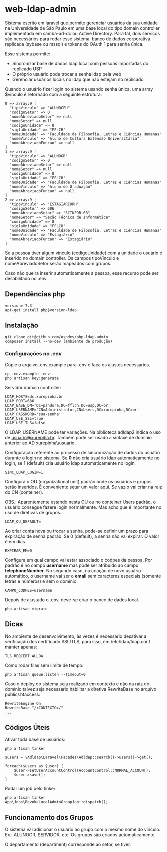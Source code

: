 # web-ldap-admin

Sistema escrito em laravel que permite gerenciar usuários da sua
unidade na Universidade de São Paulo em uma base local do tipo 
domain controller implementada em samba-ad-dc ou Active Directory. 
Para tal, dois serviços são necessários para rodar esse sistema: 
banco de dados corporativa replicada (sybase ou mssql) e tokens do OAuth 1 para senha única.

Esse sistema permite:

 - Sincronizar base de dados ldap local com pessoas importadas do replicado USP
 - O próprio usuário pode trocar a senha ldap pela web
 - Gerenciar usuários locais no ldap que não estejam no replicado

Quando o usuário fizer login no sistema usando senha única, uma array $vinculo
é retornado com a seguinte estrutura:

    0 => array:9 [
      "tipoVinculo" => "ALUNOCEU"
      "codigoSetor" => 0
      "nomeAbreviadoSetor" => null
      "nomeSetor" => null
      "codigoUnidade" => 8
      "siglaUnidade" => "FFLCH"
      "nomeUnidade" => "Faculdade de Filosofia, Letras e Ciências Humanas"
      "nomeVinculo" => "Aluno de Cultura Extensão Universitária"
      "nomeAbreviadoFuncao" => null
    ]
    1 => array:9 [
      "tipoVinculo" => "ALUNOGR"
      "codigoSetor" => 0
      "nomeAbreviadoSetor" => null
      "nomeSetor" => null
      "codigoUnidade" => 8
      "siglaUnidade" => "FFLCH"
      "nomeUnidade" => "Faculdade de Filosofia, Letras e Ciências Humanas"
      "nomeVinculo" => "Aluno de Graduação"
      "nomeAbreviadoFuncao" => null
    ]
    2 => array:9 [
      "tipoVinculo" => "ESTAGIARIORH"
      "codigoSetor" => 606
      "nomeAbreviadoSetor" => "SCINFOR-08"
      "nomeSetor" => "Seção Técnica de Informática"
      "codigoUnidade" => 8
      "siglaUnidade" => "FFLCH"
      "nomeUnidade" => "Faculdade de Filosofia, Letras e Ciências Humanas"
      "nomeVinculo" => "Estagiário"
      "nomeAbreviadoFuncao" => "Estagiário"
    ]

Se a pessoa tiver algum vínculo (codigoUnidade) com a unidade
o usuário é inserido no domain controller. Os campos tipoVinculo e nomeAbreviadoSetor serão mapeados com grupos.

Caso não queira inserir automaticamente a pessoa, esse recurso pode ser desabilitado no .env.

## Dependências php

    version='7.3'
    apt-get install php$version-ldap

## Instalação

    git clone git@github.com/uspdev/php-ldap-admin 
    composer install --no-dev (ambiente de produção)

### Configurações no .env

Copie o arquivo .env.example para .env e faça os ajustes necessários.

    cp .env.example .env
    php artisan key:generate

Servidor domain controller:

    LDAP_HOSTS=dc.xurepinha.br
    LDAP_PORT=636
    LDAP_BASE_DN='DC=pandora,DC=fflch,DC=usp,DC=br'
    LDAP_USERNAME='CN=Administrator,CN=Users,DC=xurepinha,DC=br'
    LDAP_PASSWORD='sua-senha'
    LDAP_USE_SSL=true
    LDAP_USE_TLS=false

O LDAP_USERNAME pode ter variações. Na biblioteca adldap2 indica o uso de usuario@xurepiha.br. Também pode ser usado a sintaxe de domínio anterior ao AD xurepinha\\\\usuario.

Configuração referente ao processo de sincronização de dados do usuário durante o login no sistema. Se **0** não cria usuário ldap automaticamente no login, se **1** (default) cria usuário ldap automaticamente no login.

    SINC_LDAP_LOGIN=1

Configura o OU (organizational unit) padrão onde os usuários e grupos serão inseridos. É conveniente setar um valor aqui. Se vazio vai criar na raiz do CN (conteiner).

OBS.: Aparentemente estando nesta OU ou no conteiner Users padrão, o usuário consegue fazere login normalmente. Mas acho que é importante no uso de diretivas de grupos. 

    LDAP_OU_DEFAULT=

Ao criar conta nova ou trocar a senha, pode-se definir um prazo para expiração de senha padrão. Se 0 (default), a senha não vai expirar. O valor é em dias.

    EXPIRAR_EM=0

Configura em qual campo vai estar associado o codpes da pessoa. Por padrão é no campo **username** mas pode ser atribuído ao campo **telephoneNumber**. No segundo caso, na criação de novo usuário automático, o username vai ser o **email** sem caracteres especiais (somente letras e números) e sem o domínio.

    CAMPO_CODPES=username
    
Depois de ajustado o .env, deve-se criar o banco de dados local.

    php artisan migrate

## Dicas

No ambiente de desenvolvimento, às vezes é necessário desativar a verificação 
dos certificado SSL/TLS, para isso, em /etc/ldap/ldap.conf manter apenas: 

    TLS_REQCERT ALLOW

Como rodar filas sem limite de tempo:

    php artisan queue:listen --timeout=0

Caso o deploy do sistema seja realizado em contexto e não na raiz do domínio 
talvez seja necessário habilitar a diretiva RewriteBase no arquivo public/.htaccess: 

    RewriteEngine On
    RewriteBase "/<CONTEXTO>/"
    ...
         
## Códigos Úteis

Ativar toda base de usuários:

    php artisan tinker

    $users = \Adldap\Laravel\Facades\Adldap::search()->users()->get();

    foreach($users as $user) {
        $user->setUserAccountControl(AccountControl::NORMAL_ACCOUNT);
        $user->save();
    }

Rodar um job pelo tinker:

    php artisan tinker
    App\Jobs\RevokeLocalAdminGroupJob::dispatch();


## Funcionamento dos Grupos

O sistema vai adicionar o usuário ao grupo com o mesmo nome do vínculo. Ex.: ALUNOGR, SERVIDOR, etc. Os grupos são criados automaticamente.

O departamento (department) corresponde ao setor, se tiver.
